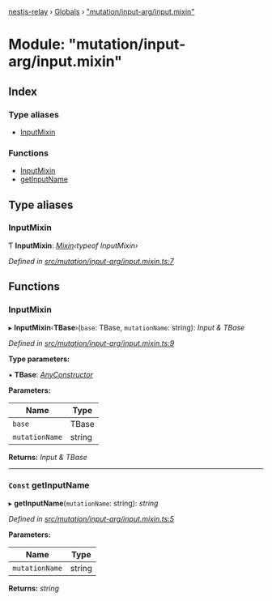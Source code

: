 [nestjs-relay](../README.md) › [Globals](../globals.md) › ["mutation/input-arg/input.mixin"](_mutation_input_arg_input_mixin_.md)

# Module: "mutation/input-arg/input.mixin"

## Index

### Type aliases

* [InputMixin](_mutation_input_arg_input_mixin_.md#inputmixin)

### Functions

* [InputMixin](_mutation_input_arg_input_mixin_.md#inputmixin)
* [getInputName](_mutation_input_arg_input_mixin_.md#const-getinputname)

## Type aliases

###  InputMixin

Ƭ **InputMixin**: *[Mixin](_mutation_types_.md#mixin)‹typeof InputMixin›*

*Defined in [src/mutation/input-arg/input.mixin.ts:7](https://github.com/rogerballard/nestjs-relay/blob/e8933db/src/mutation/input-arg/input.mixin.ts#L7)*

## Functions

###  InputMixin

▸ **InputMixin**‹**TBase**›(`base`: TBase, `mutationName`: string): *Input & TBase*

*Defined in [src/mutation/input-arg/input.mixin.ts:9](https://github.com/rogerballard/nestjs-relay/blob/e8933db/src/mutation/input-arg/input.mixin.ts#L9)*

**Type parameters:**

▪ **TBase**: *[AnyConstructor](_mutation_types_.md#anyconstructor)*

**Parameters:**

Name | Type |
------ | ------ |
`base` | TBase |
`mutationName` | string |

**Returns:** *Input & TBase*

___

### `Const` getInputName

▸ **getInputName**(`mutationName`: string): *string*

*Defined in [src/mutation/input-arg/input.mixin.ts:5](https://github.com/rogerballard/nestjs-relay/blob/e8933db/src/mutation/input-arg/input.mixin.ts#L5)*

**Parameters:**

Name | Type |
------ | ------ |
`mutationName` | string |

**Returns:** *string*
